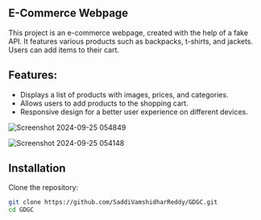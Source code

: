 ## E-Commerce Webpage

This project is an e-commerce webpage, created with the help of a fake API. It features various products such as backpacks, t-shirts, and jackets. Users can add items to their cart.

## Features:

- Displays a list of products with images, prices, and categories.
- Allows users to add products to the shopping cart.
- Responsive design for a better user experience on different devices.
  

![Screenshot 2024-09-25 054849](https://github.com/user-attachments/assets/755c7804-3ca0-4509-a420-67132fb8612a)

![Screenshot 2024-09-25 054148](https://github.com/user-attachments/assets/2d1c86e4-1240-4df9-b997-9aa89c9a667c)



## Installation

Clone the repository:
   ```bash
   git clone https://github.com/SaddiVamshidharReddy/GDGC.git
   cd GDGC
